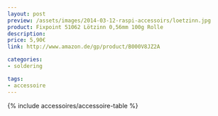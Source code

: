 ```yaml
---
layout: post
preview: /assets/images/2014-03-12-raspi-accessoirs/loetzinn.jpg
product: Fixpoint 51062 Lötzinn 0,56mm 100g Rolle
description:
price: 5,90€
link: http://www.amazon.de/gp/product/B000V8JZ2A

categories:
- soldering

tags:
- accessoire
---
```


{% include accessoires/accessoire-table %}